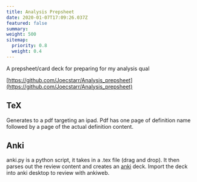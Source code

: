 ```yaml
---
title: Analysis Prepsheet
date: 2020-01-07T17:09:26.037Z
featured: false
summary:
weight: 500
sitemap:
  priority: 0.8
  weight: 0.4
---
```


A prepsheet/card deck for preparing for my analysis qual


[https://github.com/Joecstarr/Analysis_prepsheet](https://github.com/Joecstarr/Analysis_prepsheet)


## TeX

Generates to a pdf targeting an ipad. Pdf has one page of definition name
followed by a page of the actual definition content.

## Anki

anki.py is a python script, it takes in a .tex file (drag and drop).
It then parses out the review content and creates an [anki](ankiweb.net/) deck.
Import the deck into anki desktop to review with ankiweb.

